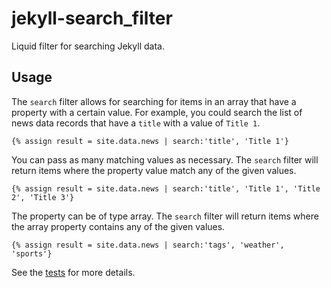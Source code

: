 # jekyll-search_filter

Liquid filter for searching Jekyll data.

## Usage

The `search` filter allows for searching for items in an array that have a property with a certain value. For example, you could search the list of news data records that have a `title` with a value of `Title 1`.

```
{% assign result = site.data.news | search:'title', 'Title 1'}
```

You can pass as many matching values as necessary. The `search` filter will return items where the property value match any of the given values.

```
{% assign result = site.data.news | search:'title', 'Title 1', 'Title 2', 'Title 3'}
```

The property can be of type array. The `search` filter will return items where the array property contains any of the given values.

```
{% assign result = site.data.news | search:'tags', 'weather', 'sports'}
```

See the [tests](https://github.com/cityoffortworth/jekyll-search_filter/blob/master/test/jekyll/search_filter_test.rb) for more details.
